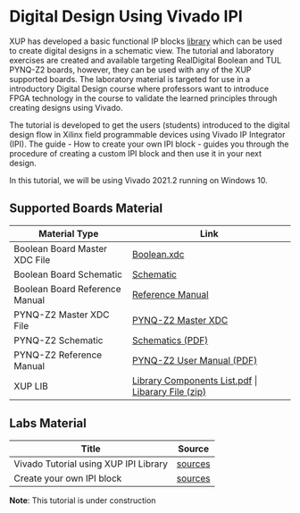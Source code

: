 # Digital Design Using Vivado IPI

XUP has developed a basic functional IP blocks [library](https://www.xilinx.com/content/dam/xilinx/support/documentation/university/Vivado-Teaching/Digital-Design/2014x/labs-source/XUP_LIB.zip) which can be used to create digital designs in a schematic view. The tutorial and laboratory exercises are created and available targeting RealDigital Boolean and TUL PYNQ-Z2 boards, however, they can be used with any of the XUP supported boards. The laboratory material is targeted for use in a introductory Digital Design course where professors want to introduce FPGA technology in the course to validate the learned principles through creating designs using Vivado.

The tutorial is developed to get the users (students) introduced to the digital design flow in Xilinx field programmable devices using Vivado IP Integrator (IPI).  The guide - How to create your own IPI block - guides you through the procedure of creating a custom IPI block and then use it in your next design.

In this tutorial, we will be using Vivado 2021.2 running on Windows 10.

## Supported Boards Material

| Material Type                  | Link                                                         |
| ------------------------------ | ------------------------------------------------------------ |
| Boolean Board Master XDC File  | [Boolean.xdc](https://www.realdigital.org/downloads/8d5c167add28c014173edcf51db78bb9.txt) |
| Boolean Board Schematic        | [Schematic](https://www.realdigital.org/downloads/63f9a8205ebd9c2e8c2d265ad25097dc.pdf) |
| Boolean Board Reference Manual | [Reference Manual](https://www.realdigital.org/doc/02013cd17602c8af749f00561f88ae21) |
| PYNQ-Z2 Master XDC File        | [PYNQ-Z2 Master XDC](https://dpoauwgwqsy2x.cloudfront.net/Download/pynq-z2_v1.0.xdc.zip) |
| PYNQ-Z2 Schematic              | [Schematics (PDF)](https://dpoauwgwqsy2x.cloudfront.net/Download/TUL_PYNQ_Schematic_R12.pdf) |
| PYNQ-Z2 Reference Manual       | [PYNQ-Z2 User Manual (PDF)](https://dpoauwgwqsy2x.cloudfront.net/Download/pynqz2_user_manual_v1_0.pdf) |
| XUP LIB                        | [Library Components List.pdf](https://www.xilinx.com/content/dam/xilinx/support/documentation/university/Vivado-Teaching/Digital-Design/2014x/docs-pdf/Library_Components_List.pdf) \| [Libarary File (zip)](https://www.xilinx.com/content/dam/xilinx/support/documentation/university/Vivado-Teaching/Digital-Design/2014x/labs-source/XUP_LIB.zip)|

## Labs Material

| Title                                 | Source                                                   |
| ------------------------------------- | -------------------------------------------------------- |
| Vivado Tutorial using XUP IPI Library | [sources](./sources/Vivado_Tutorial_Using_IP_Integrator) |
| Create your own IPI block             | [sources](./sources/Vivado_Tutorial_Using_IP_Integrator)                                              |

**Note**: This tutorial is under construction

